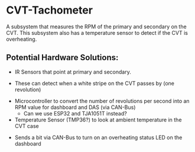  # CVT-Tachometer

A subsystem that measures the RPM of the primary and secondary on the CVT. This subsystem also has a temperature sensor to detect if the CVT is overheating.

## Potential Hardware Solutions:
* IR Sensors that point at primary and secondary.
- These can detect when a white stripe on the CVT passes by (one revolution)
* Microcontroller to convert the number of revolutions per second into an RPM value for dashboard and DAS (via CAN-Bus)
  - Can we use ESP32 and TJA1051T instead?
* Temperature Sensor (TMP36?) to look at ambient temperature in the CVT case
- Sends a bit via CAN-Bus to turn on an overheating status LED on the dashboard
